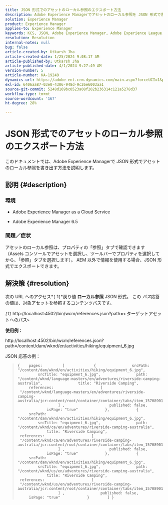 ```yaml
---
title: JSON 形式でのアセットのローカル参照のエクスポート方法
description: Adobe Experience Managerでアセットのローカル参照を JSON 形式で書き出す方法を説明します
solution: Experience Manager
product: Experience Manager
applies-to: Experience Manager
keywords: KCS, JSON, Adobe Experience Manager, Adobe Experience League, プロパティ，AEM
resolution: Resolution
internal-notes: null
bug: false
article-created-by: Utkarsh Jha
article-created-date: 1/25/2024 9:08:17 AM
article-published-by: Utkarsh Jha
article-published-date: 4/1/2024 9:27:49 AM
version-number: 5
article-number: KA-19249
dynamics-url: https://adobe-ent.crm.dynamics.com/main.aspx?forceUCI=1&pagetype=entityrecord&etn=knowledgearticle&id=4ccfb441-61bb-ee11-a569-6045bd006b3d
exl-id: 6406aa87-03e0-4306-948d-9c26e6003aa1
source-git-commit: 5248d169bc0523a08f202b236314c121a5278d37
workflow-type: tm+mt
source-wordcount: '167'
ht-degree: 28%

---
```


# JSON 形式でのアセットのローカル参照のエクスポート方法


このドキュメントでは、Adobe Experience Managerで JSON 形式でアセットのローカル参照を書き出す方法を説明します。

## 説明 {#description}


### <b>環境</b>

- Adobe Experience Manager as a Cloud Service


- Adobe Experience Manager 6.5


### <b>問題／症状</b>

アセットのローカル参照は、プロパティの「参照」タブで確認できます （Assets コンソールでアセットを選択し、ツールバーでプロパティを選択してから、「参照」タブを選択します）。 AEM 以外で情報を使用する場合、JSON 形式でエクスポートできます。


## 解決策 {#resolution}


次の URL へのアクセス*`[` 1`]`*戻り値 <b>ローカル参照</b> JSON 形式。 この *パス*&#x200B;応答の値は、対象アセットを参照するコンテンツパスです。

*`[`1`]`<b>* </b>http://localhost:4502/bin/wcm/references.json?path=`<` ターゲットアセットへのパス`>`



<b>使用例：</b>

http://localhost:4502/bin/wcm/references.json?path=/content/dam/wknd/en/activities/hiking/equipment_6.jpg

JSON 応答の例：


> ```
> {    pages:         [             {                srcPath: "/content/dam/wknd/en/activities/hiking/equipment_6.jpg",                srcTitle: "equipment_6.jpg",                path: "/content/wknd/language-masters/en/adventures/riverside-camping-australia",                title: "Riverside Camping",                references:                     [                         "/content/wknd/language-masters/en/adventures/riverside-camping-australia/jcr:content/root/container/container/tabs/item_1570890147607/par0/image/fileReference"                    ] ,                    published: false,                    isPage: "true"            },            {                srcPath: "/content/dam/wknd/en/activities/hiking/equipment_6.jpg",                srcTitle: "equipment_6.jpg",                path: "/content/wknd/ca/en/adventures/riverside-camping-australia",                title: "Riverside Camping",                references:                     [                         "/content/wknd/ca/en/adventures/riverside-camping-australia/jcr:content/root/container/container/tabs/item_1570890147607/par0/image/fileReference"                    ] ,                    published: false,                    isPage: "true"            },            {                srcPath: "/content/dam/wknd/en/activities/hiking/equipment_6.jpg",                srcTitle: "equipment_6.jpg",                path: "/content/wknd/us/en/adventures/riverside-camping-australia",                title: "Riverside Camping",                references:                     [                         "/content/wknd/us/en/adventures/riverside-camping-australia/jcr:content/root/container/container/tabs/item_1570890147607/par0/image/fileReference"                    ] ,                published: false,                isPage: "true"            }        ] }
> ```
